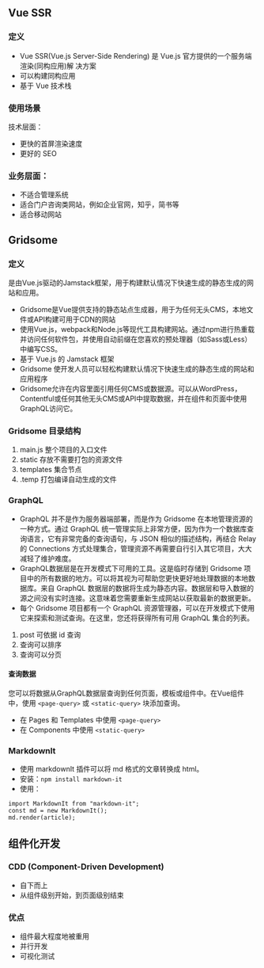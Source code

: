 ## Vue SSR
### 定义
- Vue SSR(Vue.js Server-Side Rendering) 是 Vue.js 官方提供的一个服务端渲染(同构应用)解 决方案
- 可以构建同构应用
- 基于 Vue 技术栈

### 使用场景
技术层面：
- 更快的首屏渲染速度
-  更好的 SEO

### 业务层面：
- 不适合管理系统
- 适合门户咨询类网站，例如企业官网，知乎，简书等
- 适合移动网站

## Gridsome
### 定义
是由Vue.js驱动的Jamstack框架，用于构建默认情况下快速生成的静态生成的网站和应用。
- Gridsome是Vue提供支持的静态站点生成器，用于为任何无头CMS，本地文件或API构建可用于CDN的网站
- 使用Vue.js，webpack和Node.js等现代工具构建网站。通过npm进行热重载并访问任何软件包，并使用自动前缀在您喜欢的预处理器（如Sass或Less）中编写CSS。
- 基于 Vue.js 的 Jamstack 框架
- Gridsome 使开发人员可以轻松构建默认情况下快速生成的静态生成的网站和应用程序
- Gridsome允许在内容里面引用任何CMS或数据源。可以从WordPress，Contentful或任何其他无头CMS或API中提取数据，并在组件和页面中使用GraphQL访问它。

### Gridsome 目录结构
1. main.js 整个项目的入口文件
2. static 存放不需要打包的资源文件
3. templates 集合节点
4. .temp 打包编译自动生成的文件

### GraphQL
- GraphQL 并不是作为服务器端部署，而是作为 Gridsome 在本地管理资源的一种方式。通过 GraphQL 统一管理实际上非常方便，因为作为一个数据库查询语言，它有非常完备的查询语句，与 JSON 相似的描述结构，再结合 Relay 的 Connections 方式处理集合，管理资源不再需要自行引入其它项目，大大减轻了维护难度。
- GraphQL数据层是在开发模式下可用的工具。这是临时存储到 Gridsome 项目中的所有数据的地方。可以将其视为可帮助您更快更好地处理数据的本地数据库。来自 GraphQL 数据层的数据将生成为静态内容。数据层和导入数据的源之间没有实时连接。这意味着您需要重新生成网站以获取最新的数据更新。
- 每个 Gridsome 项目都有一个 GraphQL 资源管理器，可以在开发模式下使用它来探索和测试查询。在这里，您还将获得所有可用 GraphQL 集合的列表。

1. post 可依据 id 查询
2. 查询可以排序
3. 查询可以分页

#### 查询数据
您可以将数据从GraphQL数据层查询到任何页面，模板或组件中。在Vue组件中，使用 `<page-query>` 或 `<static-query>` 块添加查询。
- 在 Pages 和 Templates 中使用 `<page-query>`
- 在 Components 中使用 `<static-query>`

### MarkdownIt
- 使用 markdownIt 插件可以将 md 格式的文章转换成 html。
- 安装：`npm install markdown-it`
- 使用：
```
import MarkdownIt from "markdown-it";
const md = new MarkdownIt();
md.render(article);
```

## 组件化开发
### CDD (Component-Driven Development)
- 自下而上
- 从组件级别开始，到页面级别结束

### 优点
- 组件最大程度地被重用
- 并行开发
- 可视化测试